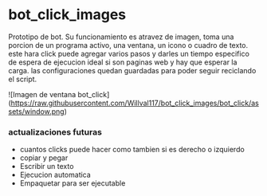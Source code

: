 # bot_click_images

Prototipo de bot.
Su funcionamiento es atravez de imagen, toma una porcion de un programa activo, una ventana, un icono o cuadro de texto. este hara click
puede agregar varios pasos y darles un tiempo especifico de espera de ejecucion ideal si son paginas web y hay que esperar la carga.
las configuraciones quedan guardadas para poder seguir reciclando el script.

<span>![</span><span>Imagen de ventana bot_click</span><span>]</span><span>(</span><span>https://raw.githubusercontent.com/Willval117/bot_click_images/bot_click/assets/window.png</span><span>)</span>

### actualizaciones futuras

* cuantos clicks puede hacer como tambien si es derecho o izquierdo
* copiar y pegar
* Escribir un texto 
* Ejecucion automatica
* Empaquetar para ser ejecutable